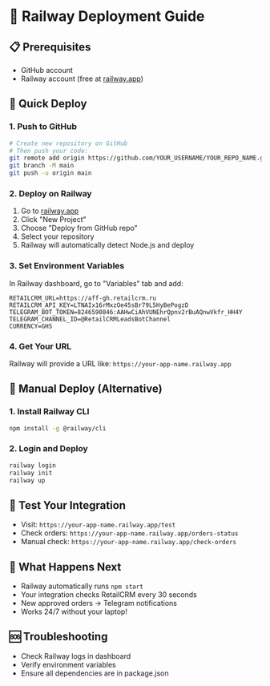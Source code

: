 # 🚀 Railway Deployment Guide

## 📋 Prerequisites
- GitHub account
- Railway account (free at [railway.app](https://railway.app))

## 🚀 Quick Deploy

### 1. Push to GitHub
```bash
# Create new repository on GitHub
# Then push your code:
git remote add origin https://github.com/YOUR_USERNAME/YOUR_REPO_NAME.git
git branch -M main
git push -u origin main
```

### 2. Deploy on Railway
1. Go to [railway.app](https://railway.app)
2. Click "New Project"
3. Choose "Deploy from GitHub repo"
4. Select your repository
5. Railway will automatically detect Node.js and deploy

### 3. Set Environment Variables
In Railway dashboard, go to "Variables" tab and add:
```
RETAILCRM_URL=https://aff-gh.retailcrm.ru
RETAILCRM_API_KEY=LTNAIx16rMxzOe45sBr79L5HyBePogzD
TELEGRAM_BOT_TOKEN=8246590846:AAHwCiAhVUNEhrQpnv2rBuAQnwVkfr_HH4Y
TELEGRAM_CHANNEL_ID=@RetailCRMLeadsBotChannel
CURRENCY=GHS
```

### 4. Get Your URL
Railway will provide a URL like: `https://your-app-name.railway.app`

## 🔧 Manual Deploy (Alternative)

### 1. Install Railway CLI
```bash
npm install -g @railway/cli
```

### 2. Login and Deploy
```bash
railway login
railway init
railway up
```

## 📱 Test Your Integration
- Visit: `https://your-app-name.railway.app/test`
- Check orders: `https://your-app-name.railway.app/orders-status`
- Manual check: `https://your-app-name.railway.app/check-orders`

## 🎯 What Happens Next
- Railway automatically runs `npm start`
- Your integration checks RetailCRM every 30 seconds
- New approved orders → Telegram notifications
- Works 24/7 without your laptop!

## 🆘 Troubleshooting
- Check Railway logs in dashboard
- Verify environment variables
- Ensure all dependencies are in package.json

